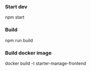 ### Start dev
npm start

### Build
npm run build

### Build docker image
docker build -t starter-manage-frontend